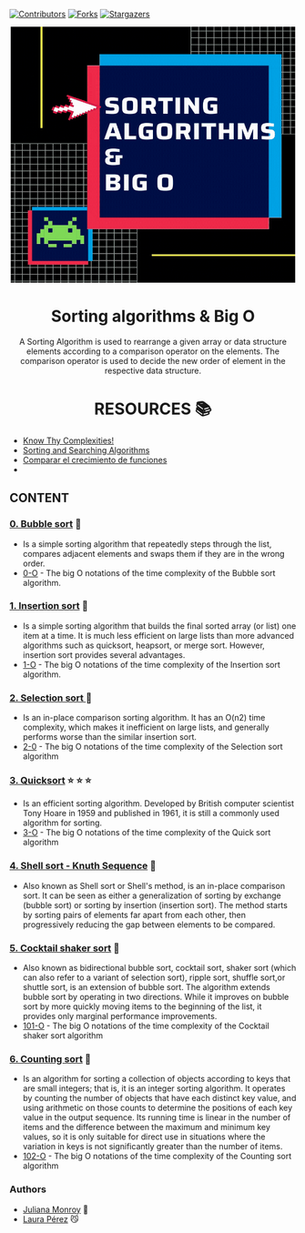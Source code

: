 [![Contributors][contributors-shield]][contributors-url]
[![Forks][forks-shield]][forks-url]
[![Stargazers][stars-shield]][stars-url]

<div align="center"><img src="images/git_sort.gif" width="500" height="450"/>

# Sorting algorithms & Big O 

A Sorting Algorithm is used to rearrange a given array or data structure elements according to a comparison operator on the elements. The comparison operator is used to decide the new order of element in the respective data structure.

# RESOURCES :books: 

</div>

- [Know Thy Complexities!](https://www.bigocheatsheet.com/)
- [Sorting and Searching Algorithms](https://www.programiz.com/dsa/bubble-sort)
- [Comparar el crecimiento de funciones](https://t.co/Li4vvOIPDe?amp=1)
- 
  

## CONTENT

### [0. Bubble sort](./0-bubble_sort.c) :blue_heart:
* Is a simple sorting algorithm that repeatedly steps through the list, compares adjacent elements and swaps them if they are in the wrong order.
* [0-O](./0-O) - The big O notations of the time complexity of the Bubble sort algorithm.

### [1. Insertion sort](./1-insertion_sort_list.c) :poultry_leg:
* Is a simple sorting algorithm that builds the final sorted array (or list) one item at a time. It is much less efficient on large lists than more advanced algorithms such as quicksort, heapsort, or merge sort. However, insertion sort provides several advantages.
* [1-O](./1-O) -  The big O notations of the time complexity of the Insertion sort algorithm.
    
### [2. Selection sort ](./2-selection_sort.c) :clap:
*  Is an in-place comparison sorting algorithm. It has an O(n2) time complexity, which makes it inefficient on large lists, and generally performs worse than the similar insertion sort.
*  [2-0](./2-O) -  The big O notations of the time complexity of the Selection sort algorithm 

### [3. Quicksort](3-quick_sort.c) :star: :star: :star: 
*  Is an efficient sorting algorithm. Developed by British computer scientist Tony Hoare in 1959 and published in 1961, it is still a commonly used algorithm for sorting.
* [3-O](./3-O) - The big O notations of the time complexity of the Quick sort algorithm

### [4. Shell sort - Knuth Sequence](100-shell_sort.c) :shell:
* Also known as Shell sort or Shell's method, is an in-place comparison sort. It can be seen as either a generalization of sorting by exchange (bubble sort) or sorting by insertion (insertion sort). The method starts by sorting pairs of elements far apart from each other, then progressively reducing the gap between elements to be compared.


### [5. Cocktail shaker sort](./101-cocktail_sort_list.c) :tropical_drink:
* Also known as bidirectional bubble sort, cocktail sort, shaker sort (which can also refer to a variant of selection sort), ripple sort, shuffle sort,or shuttle sort, is an extension of bubble sort. The algorithm extends bubble sort by operating in two directions. While it improves on bubble sort by more quickly moving items to the beginning of the list, it provides only marginal performance improvements.
* [101-O](./101-O) - The big O notations of the time complexity of the Cocktail shaker sort algorithm

### [6. Counting sort](./102-counting_sort.c) :hear_no_evil:
*  Is an algorithm for sorting a collection of objects according to keys that are small integers; that is, it is an integer sorting algorithm. It operates by counting the number of objects that have each distinct key value, and using arithmetic on those counts to determine the positions of each key value in the output sequence. Its running time is linear in the number of items and the difference between the maximum and minimum key values, so it is only suitable for direct use in situations where the variation in keys is not significantly greater than the number of items.
*  [102-O](./102-O) - The big O notations of the time complexity of the Counting sort algorithm

### Authors 
* [Juliana Monroy](https://github.com/julianamonr03) :purple_heart:
* [Laura Pérez](https://github.com/lperezcas16) :smirk_cat:

[contributors-shield]: https://img.shields.io/github/contributors/julianamonr03/sorting_algorithms?style=flat-square
[contributors-url]: https://github.com/julianamonr03/sorting_algorithms/graphs/contributors
[forks-shield]: https://img.shields.io/github/forks/julianamonr03/sorting_algorithms.svg?style=flat-square
[forks-url]: https://github.com/julianamonr03/sorting_algorithms/network/members
[stars-shield]: https://img.shields.io/github/stars/julianamonr03/sorting_algorithms.svg?style=flat-square
[stars-url]: https://github.com/julianamonr03/sorting_algorithms/stargazers
[issues-shield]: https://img.shields.io/github/issues/julianamonr03/sorting_algorithms?style=flat-square
